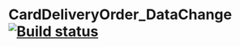 # CardDeliveryOrder_DataChange [![Build status](https://ci.appveyor.com/api/projects/status/09ygsonn5h5xypah/branch/master?svg=true)](https://ci.appveyor.com/project/Butukhanov/carddeliveryorder-datachange/branch/master)
